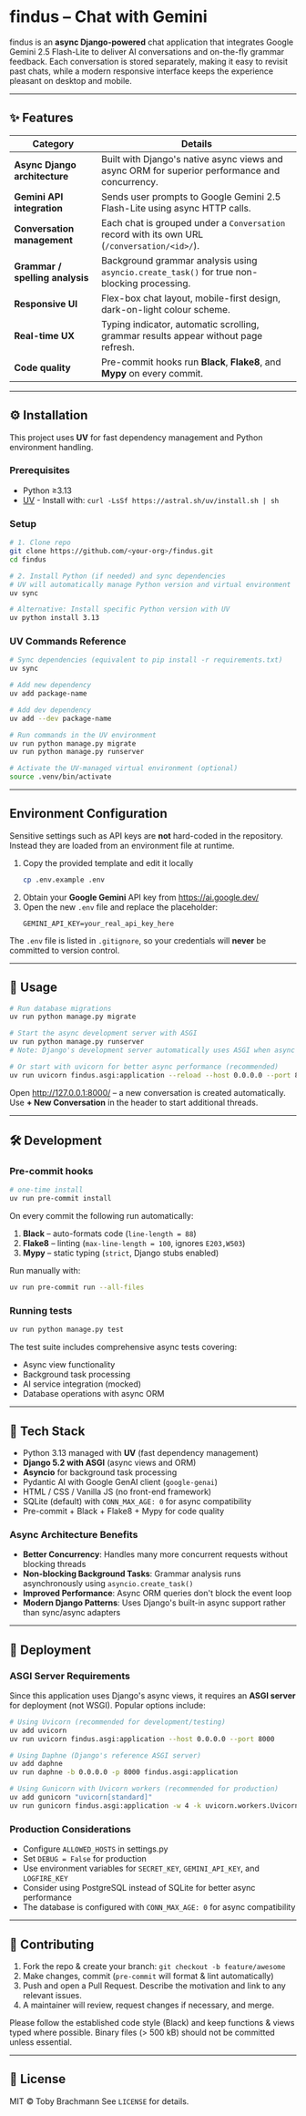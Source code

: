 # findus – Chat with Gemini

findus is an **async Django-powered** chat application that integrates Google Gemini 2.5 Flash-Lite to deliver AI conversations and on-the-fly grammar feedback.
Each conversation is stored separately, making it easy to revisit past chats, while a modern responsive interface keeps the experience pleasant on desktop and mobile.

---

## ✨ Features

| Category | Details |
|----------|---------|
| **Async Django architecture** | Built with Django's native async views and async ORM for superior performance and concurrency. |
| **Gemini API integration** | Sends user prompts to Google Gemini 2.5 Flash-Lite using async HTTP calls. |
| **Conversation management** | Each chat is grouped under a `Conversation` record with its own URL (`/conversation/<id>/`). |
| **Grammar / spelling analysis** | Background grammar analysis using `asyncio.create_task()` for true non-blocking processing. |
| **Responsive UI** | Flex-box chat layout, mobile-first design, dark-on-light colour scheme. |
| **Real-time UX** | Typing indicator, automatic scrolling, grammar results appear without page refresh. |
| **Code quality** | Pre-commit hooks run **Black**, **Flake8**, and **Mypy** on every commit. |

---

## ⚙️ Installation

This project uses **UV** for fast dependency management and Python environment handling.

### Prerequisites
- Python ≥3.13
- [UV](https://docs.astral.sh/uv/) - Install with: `curl -LsSf https://astral.sh/uv/install.sh | sh`

### Setup
```bash
# 1. Clone repo
git clone https://github.com/<your-org>/findus.git
cd findus

# 2. Install Python (if needed) and sync dependencies
# UV will automatically manage Python version and virtual environment
uv sync

# Alternative: Install specific Python version with UV
uv python install 3.13
```

### UV Commands Reference
```bash
# Sync dependencies (equivalent to pip install -r requirements.txt)
uv sync

# Add new dependency
uv add package-name

# Add dev dependency  
uv add --dev package-name

# Run commands in the UV environment
uv run python manage.py migrate
uv run python manage.py runserver

# Activate the UV-managed virtual environment (optional)
source .venv/bin/activate
```

---

## Environment Configuration

Sensitive settings such as API keys are **not** hard-coded in the
repository. Instead they are loaded from an environment file at runtime.

1. Copy the provided template and edit it locally
   ```bash
   cp .env.example .env
   ```
2. Obtain your **Google Gemini** API key from
   https://ai.google.dev/
3. Open the new `.env` file and replace the placeholder:
   ```text
   GEMINI_API_KEY=your_real_api_key_here
   ```

The `.env` file is listed in `.gitignore`, so your credentials will **never**
be committed to version control.

---

## 🚀 Usage

```bash
# Run database migrations
uv run python manage.py migrate

# Start the async development server with ASGI
uv run python manage.py runserver
# Note: Django's development server automatically uses ASGI when async views are detected

# Or start with uvicorn for better async performance (recommended)
uv run uvicorn findus.asgi:application --reload --host 0.0.0.0 --port 8000
```

Open http://127.0.0.1:8000/ – a new conversation is created automatically.
Use **+ New Conversation** in the header to start additional threads.

---

## 🛠 Development

### Pre-commit hooks

```bash
# one-time install
uv run pre-commit install
```

On every commit the following run automatically:

1. **Black** – auto-formats code (`line-length = 88`)
2. **Flake8** – linting (`max-line-length = 100`, ignores `E203,W503`)
3. **Mypy** – static typing (`strict`, Django stubs enabled)

Run manually with:

```bash
uv run pre-commit run --all-files
```

### Running tests

```bash
uv run python manage.py test
```

The test suite includes comprehensive async tests covering:
- Async view functionality
- Background task processing
- AI service integration (mocked)
- Database operations with async ORM

---

## 🧰 Tech Stack

- Python 3.13 managed with **UV** (fast dependency management)
- **Django 5.2 with ASGI** (async views and ORM)
- **Asyncio** for background task processing
- Pydantic AI with Google GenAI client (`google-genai`)
- HTML / CSS / Vanilla JS (no front-end framework)
- SQLite (default) with `CONN_MAX_AGE: 0` for async compatibility
- Pre-commit + Black + Flake8 + Mypy for code quality

### Async Architecture Benefits

- **Better Concurrency**: Handles many more concurrent requests without blocking threads
- **Non-blocking Background Tasks**: Grammar analysis runs asynchronously using `asyncio.create_task()`
- **Improved Performance**: Async ORM queries don't block the event loop
- **Modern Django Patterns**: Uses Django's built-in async support rather than sync/async adapters

---

## 🚀 Deployment

### ASGI Server Requirements

Since this application uses Django's async views, it requires an **ASGI server** for deployment (not WSGI). Popular options include:

```bash
# Using Uvicorn (recommended for development/testing)
uv add uvicorn
uv run uvicorn findus.asgi:application --host 0.0.0.0 --port 8000

# Using Daphne (Django's reference ASGI server)
uv add daphne
uv run daphne -b 0.0.0.0 -p 8000 findus.asgi:application

# Using Gunicorn with Uvicorn workers (recommended for production)
uv add gunicorn "uvicorn[standard]"
uv run gunicorn findus.asgi:application -w 4 -k uvicorn.workers.UvicornWorker
```

### Production Considerations

- Configure `ALLOWED_HOSTS` in settings.py
- Set `DEBUG = False` for production
- Use environment variables for `SECRET_KEY`, `GEMINI_API_KEY`, and `LOGFIRE_KEY`
- Consider using PostgreSQL instead of SQLite for better async performance
- The database is configured with `CONN_MAX_AGE: 0` for async compatibility

---

## 🤝 Contributing

1. Fork the repo & create your branch: `git checkout -b feature/awesome`
2. Make changes, commit (`pre-commit` will format & lint automatically)
3. Push and open a Pull Request.
   Describe the motivation and link to any relevant issues.
4. A maintainer will review, request changes if necessary, and merge.

Please follow the established code style (Black) and keep functions & views typed where possible. Binary files (> 500 kB) should not be committed unless essential.

---

## 📄 License

MIT © Toby Brachmann
See `LICENSE` for details.
